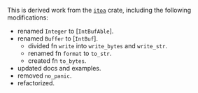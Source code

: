 This is derived work from the
[`itoa`](https://crates.io/crates/itoa/1.0.9) crate,
including the following modifications:

- renamed `Integer` to [`IntBufAble`].
- renamed `Buffer` to [`IntBuf`].
	- divided fn `write` into `write_bytes` and `write_str`.
	- renamed fn `format` to `to_str`.
	- created fn `to_bytes`.
- updated docs and examples.
- removed `no_panic`.
- refactorized.
